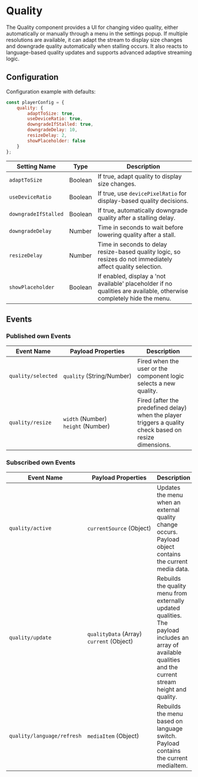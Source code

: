 # Quality

The Quality component provides a UI for changing video quality, either automatically or manually through a menu in the settings popup. If multiple resolutions are available, it can adapt the stream to display size changes and downgrade quality automatically when stalling occurs. It also reacts to language-based quality updates and supports advanced adaptive streaming logic.

## Configuration

Configuration example with defaults:

```javascript
const playerConfig = {
    quality: {
        adaptToSize: true,
        useDeviceRatio: true,
        downgradeIfStalled: true,
        downgradeDelay: 10,
        resizeDelay: 2,
        showPlaceholder: false
    }
};
```

| Setting Name         | Type    | Description                                                  |
| -------------------- | ------- | ------------------------------------------------------------ |
| `adaptToSize`        | Boolean | If true, adapt quality to display size changes.              |
| `useDeviceRatio`     | Boolean | If true, use `devicePixelRatio` for display-based quality decisions. |
| `downgradeIfStalled` | Boolean | If true, automatically downgrade quality after a stalling delay. |
| `downgradeDelay`     | Number  | Time in seconds to wait before lowering quality after a stall. |
| `resizeDelay`        | Number  | Time in seconds to delay resize-based quality logic, so resizes do not immediately affect quality selection. |
| `showPlaceholder`    | Boolean | If enabled, display a 'not available' placeholder if no qualities are available, otherwise completely hide the menu. |

## Events

### Published own Events

| Event Name         | Payload Properties  | Description                                                  |
| ------------------ | ------------------------------- | ------------------------------------------------------------ |
| `quality/selected` | `quality`&nbsp;(String/Number)      | Fired when the user or the component logic selects a new quality. |
| `quality/resize`   | `width`&nbsp;(Number)<br/>`height`&nbsp;(Number) | Fired (after the predefined delay) when the player triggers a quality check based on resize dimensions. |

### Subscribed own Events

| Event Name                 | Payload Properties | Description                                                  |
| -------------------------- | -------------------- | ------------------------------------------------------------ |
| `quality/active`              | `currentSource`&nbsp;(Object)        | Updates the menu when an external quality change occurs. Payload object contains the current media data. |
| `quality/update`           | `qualityData`&nbsp;(Array)<br/>`current`&nbsp;(Object) | Rebuilds the quality menu from externally updated qualities. The payload includes an array of available qualities and the current stream height and quality. |
| `quality/language/refresh` | `mediaItem`&nbsp;(Object)            | Rebuilds the menu based on language switch. Payload contains the current mediaItem. |